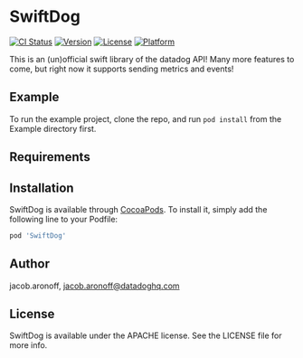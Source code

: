 # SwiftDog

[![CI Status](https://img.shields.io/travis/jacob.aronoff/SwiftDog.svg?style=flat)](https://travis-ci.org/jacob.aronoff/SwiftDog)
[![Version](https://img.shields.io/cocoapods/v/SwiftDog.svg?style=flat)](https://cocoapods.org/pods/SwiftDog)
[![License](https://img.shields.io/cocoapods/l/SwiftDog.svg?style=flat)](https://cocoapods.org/pods/SwiftDog)
[![Platform](https://img.shields.io/cocoapods/p/SwiftDog.svg?style=flat)](https://cocoapods.org/pods/SwiftDog)

This is an (un)official swift library of the datadog API! Many more features to come, but right now it supports sending metrics and events!

## Example

To run the example project, clone the repo, and run `pod install` from the Example directory first.

## Requirements

## Installation

SwiftDog is available through [CocoaPods](https://cocoapods.org). To install
it, simply add the following line to your Podfile:

```ruby
pod 'SwiftDog'
```

## Author

jacob.aronoff, jacob.aronoff@datadoghq.com

## License

SwiftDog is available under the APACHE license. See the LICENSE file for more info.



